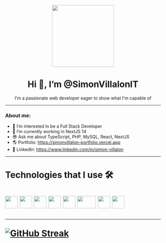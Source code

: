 <div id="header" align="center" >
  <img width="200" src="https://media.giphy.com/media/MdA16VIoXKKxNE8Stk/giphy.gif" />
  <h1 align="center"> Hi 👋, I’m @SimonVillalonIT</h1>
  <p> I'm a passionate web developer eager to show what I'm capable of</p>
</div>     

---
### About me:
- 👀 I’m interested in be a Full Stack Developer
- 🌱 I’m currently working in NextJS 14
- 😎 Ask me about TypeScript, PHP, MySQL, React, NextJS
- 🌎 Portfolio: https://simonvillalon-portfolio.vercel.app
- 🏢 LinkedIn: https://www.linkedin.com/in/simon-villalon

---

<div align="left">
  <h1>Technologies that I use 🛠<h1>
  <div display="flex"> 
    <img width="40" height="40" src="https://clipground.com/images/html5-logo-2.png" />
    <img width="40" height="40" src="https://cdn.iconscout.com/icon/free/png-256/css-118-569410.png">
    <img width="40" height="40" src="https://logos-download.com/wp-content/uploads/2019/01/JavaScript_Logo.png">
    <img width="40" height="40" src="https://skorpil.cz/sites/default/files/styles/medium/public/2020-03/1_mn6bOs7s6Qbao15PMNRyOA.png?itok=H3ULzBtE">
    <img width="40" height="40" src="https://logos-download.com/wp-content/uploads/2016/09/React_logo_logotype_emblem.png">
    <img width="60" height="40" src="http://logos-download.com/wp-content/uploads/2016/09/Node_logo_NodeJS.png">
    <img width="40" height="40" src="https://dab1nmslvvntp.cloudfront.net/wp-content/uploads/2016/04/1459870313PHP-logo.svg.png">
    <img width="40" height="40" src="https://cdn.freebiesupply.com/logos/large/2x/mysql-5-logo-png-transparent.png">
  <div>

---
    
[![GitHub Streak](https://streak-stats.demolab.com/?user=SimonVillalonIT&theme=dark)](https://git.io/streak-stats)
